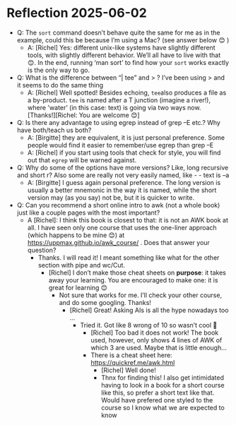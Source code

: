 # Reflection 2025-06-02


- Q: The `sort` command doesn’t behave quite the same for me as in the example,
  could this be because I’m using a Mac? (see answer below 😊 )
    - A: [Richel] Yes: different unix-like systems have slightly different
      tools, with slightly different behavior. We’ll all have to live with
      that 😊. In the end, running ‘man sort’ to find how your `sort` works
      exactly is the only way to go.
- Q: What is the difference between “| tee” and > ? I’ve been using > and it
  seems to do the same thing
    - A: [Richel] Well spotted! Besides echoing, `tee`also produces a file as
      a by-product. `tee` is named after a T junction (imagine a river!),
      where 'water’ (in this case: text) is going via two ways
      now. [Thanks!][Richel: You are welcome 😊]
- Q: Is there any advantage to using egrep instead of grep –E etc.?
  Why have both/teach us both?  
    - A: [Birgitte] they are equivalent, it is just personal preference.
      Some people would find it easier to remember/use egrep than grep –E  
    - A: [Richel] if you start using tools that check for style,
      you will find out that `egrep` will be warned against.  
- Q: Why do some of the options have more versions? Like, long recursive and
  short r? Also some are really not very easily named,
  like - - text is –a
    - A: [Birgitte] I guess again personal preference.
      The long version is usually a better mnemonic in the way it is named,
      while the short version may (as you say) not be,
      but it is quicker to write.  
- Q: Can you recommend a short online intro to awk (not a whole book)
  just like a couple pages with the most important?
    - A [Richel]: I think this book is closest to that:
      it is not an AWK book at all. I have seen only one course that uses
      the one-liner approach (which happens to be mine 😊)
      at <https://uppmax.github.io/awk_course/> .
      Does that answer your question?
        - Thanks. I will read it! I meant something like what for the other
          section with pipe and wc/Cut.  
            - [Richel] I don’t make those cheat sheets on **purpose**:
              it takes away your learning. You are encouraged to make one:
              it is great for learning 😊
                - Not sure that works for me. I’ll check your other course,
                  and do some googling. Thanks!
                    - [Richel] Great! Asking AIs is all the hype nowadays
                      too ...
                        - Tried it. Got like 8 wrong of 10 so wasn’t cool 🙁  
                            - [Richel] Too bad it does not work!
                              The book used, however, only shows 4 lines of
                              AWK of which 3 are used.
                              Maybe that is little enough...
                            - There is a cheat sheet here: 
                              <https://quickref.me/awk.html>  
                                - [Richel] Well done!
                                - Thnx for finding this! I also get intimidated having to look in a book for a short course like this, so prefer a short text like that. Would have prefered one styled to the course so I know what we are expected to know  
